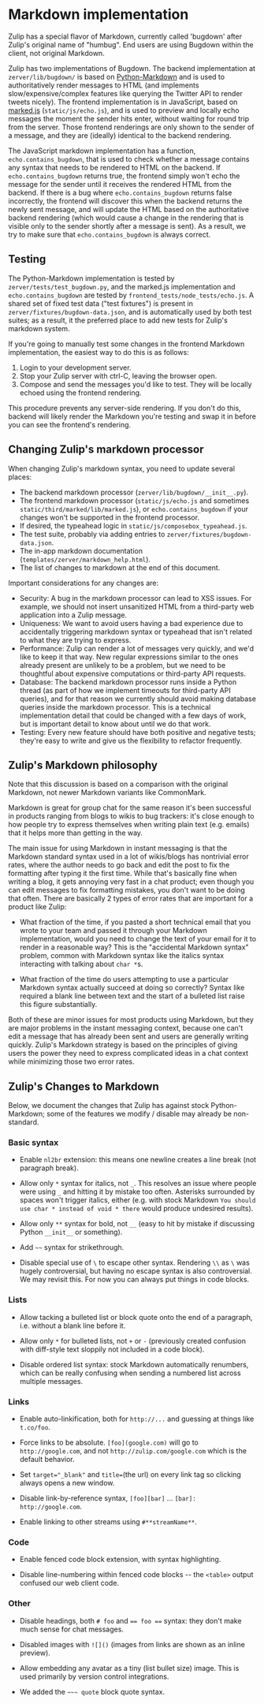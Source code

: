 # Markdown implementation

Zulip has a special flavor of Markdown, currently called 'bugdown'
after Zulip's original name of "humbug". End users are using Bugdown
within the client, not original Markdown.

Zulip has two implementations of Bugdown.  The backend implementation
at `zerver/lib/bugdown/` is based on
[Python-Markdown](https://pythonhosted.org/Markdown/) and is used to
authoritatively render messages to HTML (and implements
slow/expensive/complex features like querying the Twitter API to
render tweets nicely).  The frontend implementation is in JavaScript,
based on [marked.js](https://github.com/chjj/marked)
(`static/js/echo.js`), and is used to preview and locally echo
messages the moment the sender hits enter, without waiting for round
trip from the server.  Those frontend renderings are only shown to the
sender of a message, and they are (ideally) identical to the backend
rendering.

The JavaScript markdown implementation has a function,
`echo.contains_bugdown`, that is used to check whether a message
contains any syntax that needs to be rendered to HTML on the backend.
If `echo.contains_bugdown` returns true, the frontend simply won't
echo the message for the sender until it receives the rendered HTML
from the backend.  If there is a bug where `echo.contains_bugdown`
returns false incorrectly, the frontend will discover this when the
backend returns the newly sent message, and will update the HTML based
on the authoritative backend rendering (which would cause a change in
the rendering that is visible only to the sender shortly after a
message is sent).  As a result, we try to make sure that
`echo.contains_bugdown` is always correct.

## Testing

The Python-Markdown implementation is tested by
`zerver/tests/test_bugdown.py`, and the marked.js implementation and
`echo.contains_bugdown` are tested by
`frontend_tests/node_tests/echo.js`.  A shared set of fixed test data
("test fixtures") is present in `zerver/fixtures/bugdown-data.json`,
and is automatically used by both test suites; as a result, it the
preferred place to add new tests for Zulip's markdown system.

If you're going to manually test some changes in the frontend Markdown
implementation, the easiest way to do this is as follows:

1. Login to your development server.
2. Stop your Zulip server with ctrl-C, leaving the browser open.
3. Compose and send the messages you'd like to test.  They will be
   locally echoed using the frontend rendering.

This procedure prevents any server-side rendering.  If you don't do
this, backend will likely render the Markdown you're testing and swap
it in before you can see the frontend's rendering.

## Changing Zulip's markdown processor

When changing Zulip's markdown syntax, you need to update several
places:

* The backend markdown processor (`zerver/lib/bugdown/__init__.py`).
* The frontend markdown processor (`static/js/echo.js` and sometimes
  `static/third/marked/lib/marked.js`), or `echo.contains_bugdown` if
  your changes won't be supported in the frontend processor.
* If desired, the typeahead logic in `static/js/composebox_typeahead.js`.
* The test suite, probably via adding entries to `zerver/fixtures/bugdown-data.json`.
* The in-app markdown documentation (`templates/zerver/markdown_help.html`).
* The list of changes to markdown at the end of this document.

Important considerations for any changes are:

* Security: A bug in the markdown processor can lead to XSS issues.
  For example, we should not insert unsanitized HTML from a
  third-party web application into a Zulip message.
* Uniqueness: We want to avoid users having a bad experience due to
  accidentally triggering markdown syntax or typeahead that isn't
  related to what they are trying to express.
* Performance: Zulip can render a lot of messages very quickly, and
  we'd like to keep it that way.  New regular expressions similar to
  the ones already present are unlikely to be a problem, but we need
  to be thoughtful about expensive computations or third-party API
  requests.
* Database: The backend markdown processor runs inside a Python thread
  (as part of how we implement timeouts for third-party API queries),
  and for that reason we currently should avoid making database
  queries inside the markdown processor.  This is a technical
  implementation detail that could be changed with a few days of work,
  but is important detail to know about until we do that work.
* Testing: Every new feature should have both positive and negative
  tests; they're easy to write and give us the flexibility to refactor
  frequently.

## Zulip's Markdown philosophy

Note that this discussion is based on a comparison with the original
Markdown, not newer Markdown variants like CommonMark.

Markdown is great for group chat for the same reason it's been
successful in products ranging from blogs to wikis to bug trackers:
it's close enough to how people try to express themselves when writing
plain text (e.g. emails) that it helps more than getting in the way.

The main issue for using Markdown in instant messaging is that the
Markdown standard syntax used in a lot of wikis/blogs has nontrivial
error rates, where the author needs to go back and edit the post to
fix the formatting after typing it the first time.  While that's
basically fine when writing a blog, it gets annoying very fast in a
chat product; even though you can edit messages to fix formatting
mistakes, you don't want to be doing that often.  There are basically
2 types of error rates that are important for a product like Zulip:

* What fraction of the time, if you pasted a short technical email
that you wrote to your team and passed it through your Markdown
implementation, would you need to change the text of your email for it
to render in a reasonable way?  This is the "accidental Markdown
syntax" problem, common with Markdown syntax like the italics syntax
interacting with talking about `char *`s.

* What fraction of the time do users attempting to use a particular
Markdown syntax actually succeed at doing so correctly?  Syntax like
required a blank line between text and the start of a bulleted list
raise this figure substantially.

Both of these are minor issues for most products using Markdown, but
they are major problems in the instant messaging context, because one
can't edit a message that has already been sent and users are
generally writing quickly.  Zulip's Markdown strategy is based on the
principles of giving users the power they need to express complicated
ideas in a chat context while minimizing those two error rates.

## Zulip's Changes to Markdown

Below, we document the changes that Zulip has against stock
Python-Markdown; some of the features we modify / disable may already
be non-standard.

### Basic syntax

* Enable `nl2br` extension: this means one newline creates a line
  break (not paragraph break).

* Allow only `*` syntax for italics, not `_`. This resolves an issue where
  people were using `_` and hitting it by mistake too often. Asterisks
  surrounded by spaces won't trigger italics, either (e.g. with stock Markdown
  `You should use char * instead of void * there` would produce undesired
  results).

* Allow only `**` syntax for bold, not `__` (easy to hit by mistake if
  discussing Python `__init__` or something).

* Add `~~` syntax for strikethrough.

* Disable special use of `\` to escape other syntax. Rendering `\\` as
  `\` was hugely controversial, but having no escape syntax is also
  controversial.  We may revisit this.  For now you can always put
  things in code blocks.

### Lists

* Allow tacking a bulleted list or block quote onto the end of a
  paragraph, i.e. without a blank line before it.

* Allow only `*` for bulleted lists, not `+` or `-` (previously
  created confusion with diff-style text sloppily not included in a
  code block).

* Disable ordered list syntax: stock Markdown automatically renumbers, which
  can be really confusing when sending a numbered list across multiple
  messages.

### Links

* Enable auto-linkification, both for `http://...` and guessing at
  things like `t.co/foo`.

* Force links to be absolute. `[foo](google.com)` will go to
  `http://google.com`, and not `http://zulip.com/google.com` which
  is the default behavior.

* Set `target="_blank"` and `title=`(the url) on every link tag so
  clicking always opens a new window.

* Disable link-by-reference syntax,
  `[foo][bar]` ... `[bar]: http://google.com`.

* Enable linking to other streams using `#**streamName**`.


### Code

* Enable fenced code block extension, with syntax highlighting.

* Disable line-numbering within fenced code blocks -- the `<table>`
  output confused our web client code.

### Other

* Disable headings, both `# foo` and `== foo ==` syntax: they don't
  make much sense for chat messages.

* Disabled images with `![]()` (images from links are shown as an inline
  preview).

* Allow embedding any avatar as a tiny (list bullet size) image.  This
  is used primarily by version control integrations.

* We added the `~~~ quote` block quote syntax.
